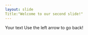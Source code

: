 ```yaml
---
layout: slide
Title:"Welcome to our second slide!"
---
```

Your text 
Use the left arrow to go back!
